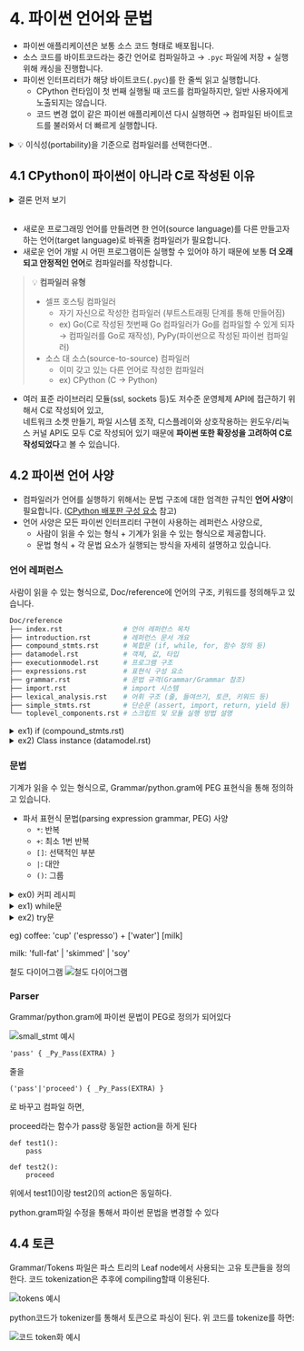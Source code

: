 # 4. 파이썬 언어와 문법

- 파이썬 애플리케이션은 보통 소스 코드 형태로 배포됩니다.
- 소스 코드를 바이트코드라는 중간 언어로 컴파일하고 → `.pyc` 파일에 저장 + 실행 위해 캐싱을 진행합니다.
- 파이썬 인터프리터가 해당 바이트코드(`.pyc`)를 한 줄씩 읽고 실행합니다.
    - CPython 런타임이 첫 번째 실행될 때 코드를 컴파일하지만, 일반 사용자에게 노출되지는 않습니다.
    - 코드 변경 없이 같은 파이썬 애플리케이션 다시 실행하면 → 컴파일된 바이트코드를 불러와서 더 빠르게 실행합니다.

<details>
<summary>💡 이식성(portability)을 기준으로 컴파일러를 선택한다면..</summary>

- 저수준 기계어
    - 시스템에서 바로 실행할 수 있는 기계어로 컴파일
    - 바이러니 실행 파일로 컴파일 → 컴파일한 플랫폼과 동일한 플랫폼에서 사용 가능
    - ex) C, Go, C++, Pascal
- 중간 언어
    - 가상 머신에서 실행하기 위한 언어로 컴파일
    - 여러 시스템 아키텍처에서 사용 가능한 중간 언어로 컴파일
    - ex) 닷넷 CLR, JAVA, **Python**
</details>


## 4.1 CPython이 파이썬이 아니라 C로 작성된 이유

<details>
<summary>결론 먼저 보기</summary>

- CPython은 파이썬에서 이용하는 많은 라이브러리가 C로 되어있기 때문에 C로 만들어진 컴파일러를 사용합니다.
- 안정적인 언어로 다양한 표준 라이브러리 모듈을 이용하기 위해서 C 컴파일러를 사용하고 있습니다.

</details><br>

- 새로운 프로그래밍 언어를 만들려면 한 언어(source language)를 다른 만들고자 하는 언어(target language)로 바꿔줄 컴파일러가 필요합니다.
- 새로운 언어 개발 시 어떤 프로그램이든 실행할 수 있어야 하기 때문에 보통 **더 오래되고 안정적인 언어**로 컴파일러를 작성합니다.

> 💡 <b>컴파일러 유형</b>
> - 셀프 호스팅 컴파일러
>     - 자기 자신으로 작성한 컴파일러 (부트스트래핑 단계를 통해 만들어짐)
>     - ex) Go(C로 작성된 첫번째 Go 컴파일러가 Go를 컴파일할 수 있게 되자 → 컴파일러를 Go로 재작성), PyPy(파이썬으로 작성된 파이썬 컴파일러)
> - 소스 대 소스(source-to-source) 컴파일러
>     - 이미 갖고 있는 다른 언어로 작성한 컴파일러
>     - ex) CPython (C → Python)

- 여러 표준 라이브러리 모듈(ssl, sockets 등)도 저수준 운영체제 API에 접근하기 위해서 C로 작성되어 있고,
<br>네트워크 소켓 만들기, 파일 시스템 조작, 디스플레이와 상호작용하는 윈도우/리눅스 커널 API도 모두 C로 작성되어 있기 때문에 **파이썬 또한 확장성을 고려하여 C로 작성되었다**고 볼 수 있습니다.



## 4.2 파이썬 언어 사양
- 컴파일러가 언어를 실행하기 위해서는 문법 구조에 대한 엄격한 규칙인 **언어 사양**이 필요합니다.
([CPython 배포판 구성 요소](https://www.notion.so/CPython-4ee3a6e7bfff48d8b1b54c8aced084a8?pvs=21) 참고)
- 언어 사양은 모든 파이썬 인터프리터 구현이 사용하는 레퍼런스 사양으로,
    - 사람이 읽을 수 있는 형식 + 기계가 읽을 수 있는 형식으로 제공합니다.
    - 문법 형식 + 각 문법 요소가 실행되는 방식을 자세히 설명하고 있습니다.

### 언어 레퍼런스
사람이 읽을 수 있는 형식으로, Doc/reference에 언어의 구조, 키워드를 정의해두고 있습니다.
```bash
Doc/reference
├── index.rst               # 언어 레퍼런스 목차
├── introduction.rst        # 레퍼런스 문서 개요
├── compound_stmts.rst      # 복합문 (if, while, for, 함수 정의 등)
├── datamodel.rst           # 객체, 값, 타입
├── executionmodel.rst      # 프로그램 구조
├── expressions.rst         # 표현식 구성 요소
├── grammar.rst             # 문법 규격(Grammar/Grammar 참조)
├── import.rst              # import 시스템
├── lexical_analysis.rst    # 어휘 구조 (줄, 들여쓰기, 토큰, 키워드 등)
├── simple_stmts.rst        # 단순문 (assert, import, return, yield 등)
└── toplevel_components.rst # 스크립트 및 모듈 실행 방법 설명
```
<details>
<summary>ex1) if (compound_stmts.rst)</summary>
    
```markdown
.. _if:
.. _elif:
.. _else:

The :keyword:`!if` statement
============================

.. index::
    ! statement: if
    keyword: elif
    keyword: else
    single: : (colon); compound statement

The :keyword:`if` statement is used for conditional execution:

.. productionlist:: python-grammar
    if_stmt: "if" `assignment_expression` ":" `suite`
            : ("elif" `assignment_expression` ":" `suite`)*
            : ["else" ":" `suite`]

It selects exactly one of the suites by evaluating the expressions one by one
until one is found to be true (see section :ref:`booleans` for the definition of
true and false); then that suite is executed (and no other part of the
:keyword:`if` statement is executed or evaluated).  If all expressions are
false, the suite of the :keyword:`else` clause, if present, is executed.
```

</details>

<details>
<summary>ex2) Class instance (datamodel.rst)</summary>

```markdown
Class instances
    .. index::
        object: class instance
        object: instance
        pair: class; instance
        pair: class instance; attribute

    A class instance is created by calling a class object (see above).  A class
    instance has a namespace implemented as a dictionary which is the first place
    in which attribute references are searched.  When an attribute is not found
    there, and the instance's class has an attribute by that name, the search
    continues with the class attributes.  If a class attribute is found that is a
    user-defined function object, it is transformed into an instance method
    object whose :attr:`__self__` attribute is the instance.  Static method and
    class method objects are also transformed; see above under "Classes".  See
    section :ref:`descriptors` for another way in which attributes of a class
    retrieved via its instances may differ from the objects actually stored in
    the class's :attr:`~object.__dict__`.  If no class attribute is found, and the
    object's class has a :meth:`~object.__getattr__` method, that is called to satisfy
    the lookup.

    .. index:: triple: class instance; attribute; assignment

    Attribute assignments and deletions update the instance's dictionary, never a
    class's dictionary.  If the class has a :meth:`~object.__setattr__` or
    :meth:`~object.__delattr__` method, this is called instead of updating the instance
    dictionary directly.

    .. index::
        object: numeric
        object: sequence
        object: mapping

    Class instances can pretend to be numbers, sequences, or mappings if they have
    methods with certain special names.  See section :ref:`specialnames`.

    .. index::
        single: __dict__ (instance attribute)
        single: __class__ (instance attribute)

    Special attributes: :attr:`~object.__dict__` is the attribute dictionary;
    :attr:`~instance.__class__` is the instance's class.
```

</details>


### 문법
기계가 읽을 수 있는 형식으로, Grammar/python.gram에 PEG 표현식을 통해 정의하고 있습니다.

- 파서 표현식 문법(parsing expression grammar, PEG) 사양
    - `*`: 반복
    - `+`: 최소 1번 반복
    - `[]`: 선택적인 부분
    - `|`: 대안
    - `()`: 그룹
<details>
<summary>ex0) 커피 레시피</summary>
- 예시
    - 컵 필요: `'cup'`
    - 최소 에스프레소 한 샷 이상: `('espresso')+`
    - 물 사용 (옵션): `['water']`
    - 우유 사용 (옵션): `[milk]`
    - 우유 사용했다면, 탈지우유나 두유 등 여러 종류의 우유 선택 가능: `milk: 'full-fat' | 'skimmed' | 'soy'`
- 정의
    
    ```makefile
    coffee: 'cup' ('espresso')+ ['water'] [milk]
    milk: 'full-fat' | 'skimmed' | 'soy'
    ```
    
- 철도 다이어그램
    
    ![Untitled](Chapter%203-4%20%E1%84%8F%E1%85%A5%E1%86%B7%E1%84%91%E1%85%A1%E1%84%8B%E1%85%B5%E1%86%AF%E1%84%92%E1%85%A1%E1%84%80%E1%85%B5%20%E1%84%8B%E1%85%A5%E1%86%AB%E1%84%8B%E1%85%A5%E1%84%8B%E1%85%AA%20%E1%84%86%E1%85%AE%E1%86%AB%E1%84%87%E1%85%A5%E1%86%B8%20ccf77bc99a5b48c29fbc06230785b99b/Untitled%201.png)

</details>

<details>
<summary>ex1) while문</summary>
- 예시
    1. 표현식 & `:` 단말 기호 & 코드 블록으로 구성
        
        ```python
        while finished:
                do_things()
        ```
        
    2. named_expression 대입 표현식 사용 (값 할당하는 동시에 그 값을 평가하는 표현식)
        
        ```python
        while letters := read(document, 10):
                print(letters)
        ```
        
    3. while문 다음에 else 블록 사용
        
        ```python
        while item := next(iterable):
                print(item)
        else:
                print("Iterable is empty")
        ```
        
- 정의 (while_stmt 문법 파일)
    
    ```python
    # Grammar/python.gram#L165
    
    while_stmt[stmt_ty]:
            | 'while' a=named_expression ':' b=block c=[else_block] ...
    ```
    
- 철도 다이어그램
    
    ![Untitled](Chapter%203-4%20%E1%84%8F%E1%85%A5%E1%86%B7%E1%84%91%E1%85%A1%E1%84%8B%E1%85%B5%E1%86%AF%E1%84%92%E1%85%A1%E1%84%80%E1%85%B5%20%E1%84%8B%E1%85%A5%E1%86%AB%E1%84%8B%E1%85%A5%E1%84%8B%E1%85%AA%20%E1%84%86%E1%85%AE%E1%86%AB%E1%84%87%E1%85%A5%E1%86%B8%20ccf77bc99a5b48c29fbc06230785b99b/Untitled.jpeg)

</details>

<details>
<summary>ex2) try문</summary>
- 정의
    
    ```python
    # Grammar/python.gram#L189
    
    try_stmt[stmt_ty]:
        | 'try' ':' b=block f=finally_block { _Py_Try(b, NULL, NULL, f, EXTRA) }
        | 'try' ':' b=block ex=except_block+ el=[else_block] f=[finally_block] { _Py_Try(b, ex, el, f, EXTRA) }
    
    finally_block[asdl_seq*]: 'finally' ':' a=block { a }
    
    except_block[excepthandler_ty]:
        | 'except' e=expression t=['as' z=NAME { z }] ':' b=block {
            _Py_ExceptHandler(e, (t) ? ((expr_ty) t)->v.Name.id : NULL, b, EXTRA) }
        | 'except' ':' b=block { _Py_ExceptHandler(NULL, NULL, b, EXTRA) }
    
    else_block[asdl_seq*]: 'else' ':' b=block { b }
    ```
    
- 철도 다이어그램
    
    ![Untitled](Chapter%203-4%20%E1%84%8F%E1%85%A5%E1%86%B7%E1%84%91%E1%85%A1%E1%84%8B%E1%85%B5%E1%86%AF%E1%84%92%E1%85%A1%E1%84%80%E1%85%B5%20%E1%84%8B%E1%85%A5%E1%86%AB%E1%84%8B%E1%85%A5%E1%84%8B%E1%85%AA%20%E1%84%86%E1%85%AE%E1%86%AB%E1%84%87%E1%85%A5%E1%86%B8%20ccf77bc99a5b48c29fbc06230785b99b/Untitled%202.png)

</details>

eg)
coffee: 'cup' ('espresso') + \['water'\] \[milk\]

milk: 'full-fat' | 'skimmed' | 'soy'

철도 다이어그램
![철도 다이어그램](../images/4_grammar/train_diagram.svg)  

### Parser
Grammar/python.gram에 파이썬 문법이 PEG로 정의가 되어있다

![small_stmt 예시](../images/4_grammar/small_stmt.png)

```
'pass' { _Py_Pass(EXTRA) }
```

줄을


```
('pass'|'proceed') { _Py_Pass(EXTRA) }
```

로 바꾸고 컴파일 하면,

proceed라는 함수가 pass랑 동일한 action을 하게 된다

```
def test1():
    pass

def test2():
    proceed
```

위에서 test1()이랑 test2()의 action은 동일하다.

python.gram파일 수정을 통해서 파이썬 문법을 변경할 수 있다

## 4.4 토큰
Grammar/Tokens 파일은 파스 트리의 Leaf node에서 사용되는 고유 토큰들을 정의한다. 코드 tokenization은 추후에 compiling할때 이용된다.

![tokens 예시](../images/4_grammar/tokens.png)

python코드가 tokenizer를 통해서 토큰으로 파싱이 된다. 위 코드를 tokenize를 하면:

![코드 token화 예시](../images/4_grammar/code_tokenized.png)
